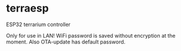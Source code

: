 # terraesp
ESP32 terrarium controller

Only for use in LAN! WiFi password is saved without encryption at the moment. Also OTA-update has default password.